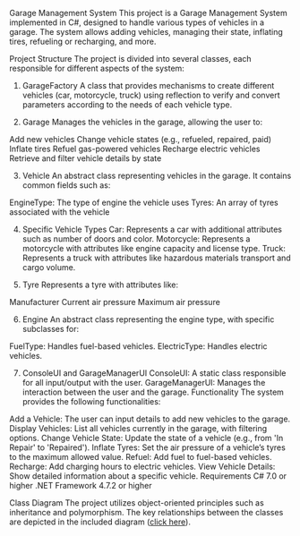 Garage Management System
This project is a Garage Management System implemented in C#, designed to handle various types of vehicles in a garage. The system allows adding vehicles, managing their state, inflating tires, refueling or recharging, and more.

Project Structure
The project is divided into several classes, each responsible for different aspects of the system:

1. GarageFactory
A class that provides mechanisms to create different vehicles (car, motorcycle, truck) using reflection to verify and convert parameters according to the needs of each vehicle type.

2. Garage
Manages the vehicles in the garage, allowing the user to:

Add new vehicles
Change vehicle states (e.g., refueled, repaired, paid)
Inflate tires
Refuel gas-powered vehicles
Recharge electric vehicles
Retrieve and filter vehicle details by state

3. Vehicle
An abstract class representing vehicles in the garage. It contains common fields such as:

EngineType: The type of engine the vehicle uses
Tyres: An array of tyres associated with the vehicle

4. Specific Vehicle Types
Car: Represents a car with additional attributes such as number of doors and color.
Motorcycle: Represents a motorcycle with attributes like engine capacity and license type.
Truck: Represents a truck with attributes like hazardous materials transport and cargo volume.

5. Tyre
Represents a tyre with attributes like:

Manufacturer
Current air pressure
Maximum air pressure

6. Engine
An abstract class representing the engine type, with specific subclasses for:

FuelType: Handles fuel-based vehicles.
ElectricType: Handles electric vehicles.

7. ConsoleUI and GarageManagerUI
ConsoleUI: A static class responsible for all input/output with the user.
GarageManagerUI: Manages the interaction between the user and the garage.
Functionality
The system provides the following functionalities:

Add a Vehicle: The user can input details to add new vehicles to the garage.
Display Vehicles: List all vehicles currently in the garage, with filtering options.
Change Vehicle State: Update the state of a vehicle (e.g., from 'In Repair' to 'Repaired').
Inflate Tyres: Set the air pressure of a vehicle’s tyres to the maximum allowed value.
Refuel: Add fuel to fuel-based vehicles.
Recharge: Add charging hours to electric vehicles.
View Vehicle Details: Show detailed information about a specific vehicle.
Requirements
C# 7.0 or higher
.NET Framework 4.7.2 or higher

Class Diagram
The project utilizes object-oriented principles such as inheritance and polymorphism. The key relationships between the classes are depicted in the included diagram ([click here](https://github.com/RomShemer/GarageFactory/blob/master/B24%20Ex03%20RomShemer%20206662587%20NoaAltshuler%20209281419.jpg)).
